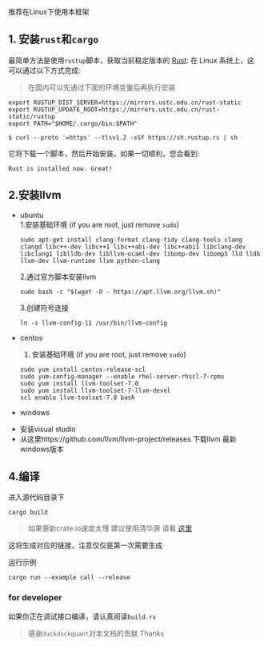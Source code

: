 推荐在Linux下使用本框架

## 1. 安装`rust`和`cargo`

最简单方法是使用`rustup`脚本，获取当前稳定版本的 [Rust](https://www.rust-lang.org/):
在 Linux 系统上，这可以通过以下方式完成:

> 在国内可以先通过下面的环境变量后再执行安装

```
export RUSTUP_DIST_SERVER=https://mirrors.ustc.edu.cn/rust-static
export RUSTUP_UPDATE_ROOT=https://mirrors.ustc.edu.cn/rust-static/rustup
export PATH="$HOME/.cargo/bin:$PATH"
```

```console
$ curl --proto '=https' --tlsv1.2 -sSf https://sh.rustup.rs | sh
```

它将下载一个脚本，然后开始安装。如果一切顺利，您会看到:

```console
Rust is installed now. Great!
```

## 2.安装llvm

+ ubuntu  
  1.安装基础环境  (if you are root, just remove `sudo`)
    ```
    sudo apt-get install clang-format clang-tidy clang-tools clang clangd libc++-dev libc++1 libc++abi-dev libc++abi1 libclang-dev libclang1 liblldb-dev libllvm-ocaml-dev libomp-dev libomp5 lld lldb llvm-dev llvm-runtime llvm python-clang
    ```

  2.通过官方脚本安装llvm

    ```
    sudo bash -c "$(wget -O - https://apt.llvm.org/llvm.sh)"
    ```

  3.创建符号连接
    ```
    ln -s llvm-config-11 /usr/bin/llvm-config
    ```

+ centos
    1. 安装基础环境 (if you are root, just remove `sudo`)
    ```
    sudo yum install centos-release-scl
    sudo yum-config-manager --enable rhel-server-rhscl-7-rpms
    sudo yum install llvm-toolset-7.0
    sudo yum install llvm-toolset-7-llvm-devel
    scl enable llvm-toolset-7.0 bash
    ```
+ windows

- 安装visual studio
- 从这里https://github.com/llvm/llvm-project/releases 下载llvm 最新windows版本

## 4.编译

进入源代码目录下

```
cargo build 
```

> 如果更新crate.io速度太慢 建议使用清华源
> 请看 [这里](https://mirrors.tuna.tsinghua.edu.cn/help/crates.io-index.git/)


这将生成对应的链接，注意仅仅是第一次需要生成

运行示例

```
cargo run --example call --release 
```

### for developer

如果你正在调试接口编译，请认真阅读`build.rs`


> 感谢`duckduckquant`对本文档的贡献 Thanks 
